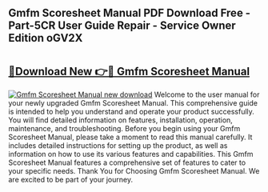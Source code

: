 ## Gmfm Scoresheet Manual PDF Download Free - Part-5CR User Guide Repair - Service Owner Edition oGV2X

# <h2><a href="http://bc63061.oget.top/?id=Gmfm+Scoresheet+Manual">🔗Download New 👉🔴 Gmfm Scoresheet Manual</a></h2>

[![Gmfm Scoresheet Manual new download](https://i.imgur.com/5g1atiW.png)](http://bc63061.oget.top/?id=Gmfm+Scoresheet+Manual)
Welcome to the user manual for your newly upgraded Gmfm Scoresheet Manual. This comprehensive guide is intended to help you understand and operate your product successfully. You will find detailed information on features, installation, operation, maintenance, and troubleshooting. Before you begin using your Gmfm Scoresheet Manual, please take a moment to read this manual carefully. It includes detailed instructions for setting up the product, as well as information on how to use its various features and capabilities. This Gmfm Scoresheet Manual features a comprehensive set of features to cater to your specific needs. Thank You for Choosing Gmfm Scoresheet Manual. We are excited to be part of your journey.
